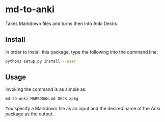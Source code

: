 # md-to-anki

Takes Markdown files and turns then into Anki Decks

## Install

In order to install this package, type the following into the command line:

```bash
python3 setup.py install --user
```

## Usage

Invoking the command is as simple as:

```bash
md-to-anki MARKDOWN.md DECK.apkg
```

You specify a Markdown file as an input and the desired name of the Anki package
as the output.

